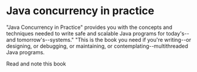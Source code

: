# Java concurrency in practice

"Java Concurrency in Practice" provides you with the concepts and techniques needed to write safe and scalable Java programs for today's--and tomorrow's--systems." "This is the book you need if you're writing--or designing, or debugging, or maintaining, or contemplating--multithreaded Java programs.

Read and note this book